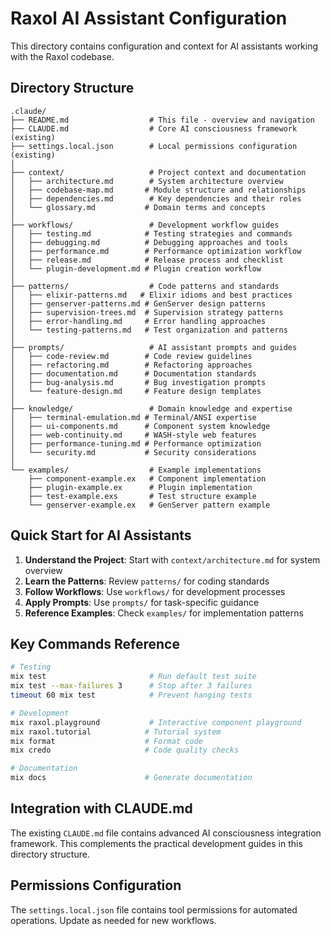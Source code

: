 # Raxol AI Assistant Configuration

This directory contains configuration and context for AI assistants working with the Raxol codebase.

## Directory Structure

```
.claude/
├── README.md                  # This file - overview and navigation
├── CLAUDE.md                  # Core AI consciousness framework (existing)
├── settings.local.json        # Local permissions configuration (existing)
│
├── context/                   # Project context and documentation
│   ├── architecture.md        # System architecture overview
│   ├── codebase-map.md       # Module structure and relationships
│   ├── dependencies.md        # Key dependencies and their roles
│   └── glossary.md           # Domain terms and concepts
│
├── workflows/                 # Development workflow guides
│   ├── testing.md            # Testing strategies and commands
│   ├── debugging.md          # Debugging approaches and tools
│   ├── performance.md        # Performance optimization workflow
│   ├── release.md            # Release process and checklist
│   └── plugin-development.md # Plugin creation workflow
│
├── patterns/                  # Code patterns and standards
│   ├── elixir-patterns.md   # Elixir idioms and best practices
│   ├── genserver-patterns.md # GenServer design patterns
│   ├── supervision-trees.md  # Supervision strategy patterns
│   ├── error-handling.md     # Error handling approaches
│   └── testing-patterns.md   # Test organization and patterns
│
├── prompts/                   # AI assistant prompts and guides
│   ├── code-review.md        # Code review guidelines
│   ├── refactoring.md        # Refactoring approaches
│   ├── documentation.md      # Documentation standards
│   ├── bug-analysis.md       # Bug investigation prompts
│   └── feature-design.md     # Feature design templates
│
├── knowledge/                 # Domain knowledge and expertise
│   ├── terminal-emulation.md # Terminal/ANSI expertise
│   ├── ui-components.md      # Component system knowledge
│   ├── web-continuity.md     # WASH-style web features
│   ├── performance-tuning.md # Performance optimization
│   └── security.md           # Security considerations
│
└── examples/                  # Example implementations
    ├── component-example.ex   # Component implementation
    ├── plugin-example.ex      # Plugin implementation
    ├── test-example.exs       # Test structure example
    └── genserver-example.ex   # GenServer pattern example
```

## Quick Start for AI Assistants

1. **Understand the Project**: Start with `context/architecture.md` for system overview
2. **Learn the Patterns**: Review `patterns/` for coding standards
3. **Follow Workflows**: Use `workflows/` for development processes
4. **Apply Prompts**: Use `prompts/` for task-specific guidance
5. **Reference Examples**: Check `examples/` for implementation patterns

## Key Commands Reference

```bash
# Testing
mix test                       # Run default test suite
mix test --max-failures 3      # Stop after 3 failures
timeout 60 mix test            # Prevent hanging tests

# Development
mix raxol.playground           # Interactive component playground
mix raxol.tutorial            # Tutorial system
mix format                    # Format code
mix credo                     # Code quality checks

# Documentation
mix docs                      # Generate documentation
```

## Integration with CLAUDE.md

The existing `CLAUDE.md` file contains advanced AI consciousness integration framework. This complements the practical development guides in this directory structure.

## Permissions Configuration

The `settings.local.json` file contains tool permissions for automated operations. Update as needed for new workflows.